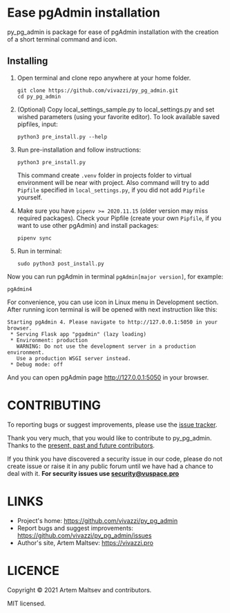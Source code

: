 # Ease pgAdmin installation

py_pg_admin is package for ease of pgAdmin installation with the creation of a short terminal command and icon.


## Installing

1. Open terminal and clone repo anywhere at your home folder.
   ```shell
   git clone https://github.com/vivazzi/py_pg_admin.git
   cd py_pg_admin
   ```

2. (Optional) Copy local_settings_sample.py to local_settings.py and 
   set wished parameters (using your favorite editor). To look available saved pipfiles, input:
   ```shell
   python3 pre_install.py --help
   ```

3. Run pre-installation and follow instructions:
   ```shell
   python3 pre_install.py
   ```

   This command create `.venv` folder in projects folder to virtual environment will be near with project. 
   Also command will try to add `Pipfile` specified in `local_settings.py`, if you did not add `Pipfile` yourself.
   

4. Make sure you have `pipenv >= 2020.11.15` (older version may miss required packages). 
   Check your Pipfile (create your own `Pipfile`, if you want to use other pgAdmin) and install packages:
   ```shell
   pipenv sync
   ```

5. Run in terminal:
   ```shell
   sudo python3 post_install.py
   ```

Now you can run pgAdmin in terminal `pgAdmin[major version]`, for example:
```shell
pgAdmin4
```

For convenience, you can use icon in Linux menu in Development section. 
After running icon terminal is will be opened with next instruction like this:
```shell
Starting pgAdmin 4. Please navigate to http://127.0.0.1:5050 in your browser.
 * Serving Flask app "pgadmin" (lazy loading)
 * Environment: production
   WARNING: Do not use the development server in a production environment.
   Use a production WSGI server instead.
 * Debug mode: off
```

And you can open pgAdmin page http://127.0.0.1:5050 in your browser. 


# CONTRIBUTING

To reporting bugs or suggest improvements, please use the [issue tracker](https://github.com/vivazzi/py_pg_admin/issues).

Thank you very much, that you would like to contribute to py_pg_admin. Thanks to the [present, past and future contributors](https://github.com/vivazzi/py_pg_admin/contributors).

If you think you have discovered a security issue in our code, please do not create issue or raise it in any public forum until we have had a chance to deal with it.
**For security issues use security@vuspace.pro**


# LINKS

- Project's home: https://github.com/vivazzi/py_pg_admin
- Report bugs and suggest improvements: https://github.com/vivazzi/py_pg_admin/issues
- Author's site, Artem Maltsev: https://vivazzi.pro
    
# LICENCE

Copyright © 2021 Artem Maltsev and contributors.

MIT licensed.